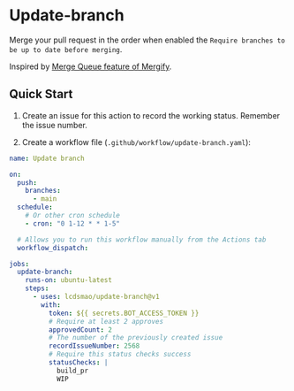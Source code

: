 # Update-branch

Merge your pull request in the order when enabled the `Require branches to be up to date before merging`.

Inspired by [Merge Queue feature of Mergify](https://mergify.io/features/merge-queue).

## Quick Start

1. Create an issue for this action to record the working status. Remember the issue number.

2. Create a workflow file (`.github/workflow/update-branch.yaml`):

```yaml
name: Update branch

on:
  push:
    branches:
      - main
  schedule:
    # Or other cron schedule
    - cron: "0 1-12 * * 1-5"

  # Allows you to run this workflow manually from the Actions tab
  workflow_dispatch:

jobs:
  update-branch:
    runs-on: ubuntu-latest
    steps:
      - uses: lcdsmao/update-branch@v1
        with:
          token: ${{ secrets.BOT_ACCESS_TOKEN }}
          # Require at least 2 approves
          approvedCount: 2
          # The number of the previously created issue
          recordIssueNumber: 2568
          # Require this status checks success 
          statusChecks: |
            build_pr
            WIP
```
